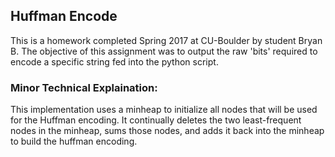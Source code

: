 ## Huffman Encode
This is a homework completed Spring 2017 at CU-Boulder by student Bryan B. The objective of this assignment was to output the raw 'bits' required to encode a specific string fed into the python script.

### Minor Technical Explaination:
This implementation uses a minheap to initialize all nodes that will be used for the Huffman encoding. It continually deletes the two least-frequent nodes in the minheap, sums those nodes, and adds it back into the minheap to build the huffman encoding. 
